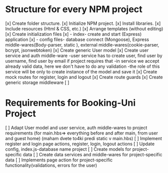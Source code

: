 # Structure for every NPM project

[x] Create folder structure.
[x] Initialize NPM project.
[x] Install libraries.
[x] Include resources (Html & CSS, etc.)
[x] Arrange templates (without editing)
[x] Create initialization files
[x] - index- create and start (Express) application
[x] - config files- database connect (Mongoose), Express middle-wares(Body-parser, static ),
 external middle-wares(cookie-parser, bcrypt, jsonwebtoken)
[x] Create generic User model
[x] Create user service and auth middle-ware
-user service has to create user, find user by username, find user by email if project requires that
-in service we accept already valid data, here we don't have to do any validation
-the role of this service will be only to create instance of the model and save it
[x] Create mock routes for register, login and logout
[x] Create route guards
[x] Create generic storage middleware
[ ] 


# Requirements for Booking-Uni Project

[ ] Adapt User model and user service, auth middle-wares to project requirements
(for main.hbs=> everything before and after main, from user and guest home)
(maham dvete to4ki predi static v main.hbs)
[ ] Implement register and login page actions, register, login, logout actions
[ ] Update config, index.js-database name project
[ ] Create models for project-specific data
[ ] Create data services and middle-wares for project-specific data
[ ] Implements page action for project-specific functionality(validations, errors for the user)